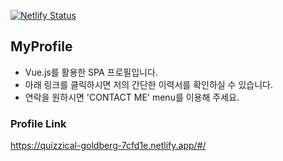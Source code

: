 
[![Netlify Status](https://api.netlify.com/api/v1/badges/85e1d464-7560-4c07-859d-89c91ab5e949/deploy-status)](https://app.netlify.com/sites/quizzical-goldberg-7cfd1e/deploys)

## MyProfile
* Vue.js를 활용한 SPA 프로필입니다.
* 아래 링크를 클릭하시면 저의 간단한 이력서를 확인하실 수 있습니다.
* 연락을 원하시면 'CONTACT ME' menu를 이용해 주세요.


### Profile Link
https://quizzical-goldberg-7cfd1e.netlify.app/#/
